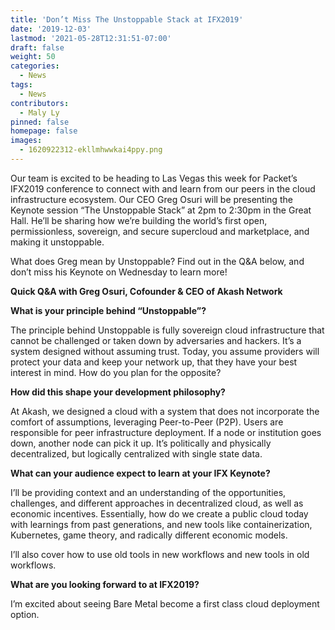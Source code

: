 ```yaml
---
title: 'Don’t Miss The Unstoppable Stack at IFX2019'
date: '2019-12-03'
lastmod: '2021-05-28T12:31:51-07:00'
draft: false
weight: 50
categories:
  - News
tags:
  - News
contributors:
  - Maly Ly
pinned: false
homepage: false
images:
  - 1620922312-ekllmhwwkai4ppy.png
---
```

Our team is excited to be heading to Las Vegas this week for Packet’s IFX2019 conference to connect with and learn from our peers in the cloud infrastructure ecosystem. Our CEO Greg Osuri will be presenting the Keynote session “The Unstoppable Stack” at 2pm to 2:30pm in the Great Hall. He’ll be sharing how we’re building the world’s first open, permissionless, sovereign, and secure supercloud and marketplace, and making it unstoppable.

What does Greg mean by Unstoppable? Find out in the Q&A below, and don’t miss his Keynote on Wednesday to learn more!

**Quick Q&A with Greg Osuri, Cofounder & CEO of Akash Network**

**What is your principle behind “Unstoppable”?**

The principle behind Unstoppable is fully sovereign cloud infrastructure that cannot be challenged or taken down by adversaries and hackers. It’s a system designed without assuming trust. Today, you assume providers will protect your data and keep your network up, that they have your best interest in mind. How do you plan for the opposite? 

**How did this shape your development philosophy?**

At Akash, we designed a cloud with a system that does not incorporate the comfort of assumptions, leveraging Peer-to-Peer (P2P). Users are responsible for peer infrastructure deployment. If a node or institution goes down, another node can pick it up. It’s politically and physically decentralized, but logically centralized with single state data.

**What can your audience expect to learn at your IFX Keynote?**

I’ll be providing context and an understanding of the opportunities, challenges, and different approaches in decentralized cloud, as well as economic incentives. Essentially, how do we create a public cloud today with learnings from past generations, and new tools like containerization, Kubernetes, game theory, and radically different economic models.

I’ll also cover how to use old tools in new workflows and new tools in old workflows. 

**What are you looking forward to at IFX2019?**

I’m excited about seeing Bare Metal become a first class cloud deployment option.